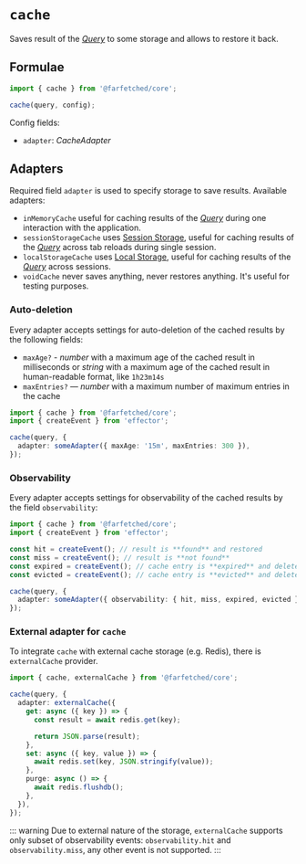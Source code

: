 # `cache`

Saves result of the [_Query_](/api/primitives/query) to some storage and allows to restore it back.

## Formulae

```ts
import { cache } from '@farfetched/core';

cache(query, config);
```

Config fields:

- `adapter`: _CacheAdapter_

## Adapters

Required field `adapter` is used to specify storage to save results. Available adapters:

- `inMemoryCache` useful for caching results of the [_Query_](/api/primitives/query) during one interaction with the application.
- `sessionStorageCache` uses [Session Storage](https://developer.mozilla.org/en-US/docs/Web/API/Window/sessionStorage), useful for caching results of the [_Query_](/api/primitives/query) across tab reloads during single session.
- `localStorageCache` uses [Local Storage](https://developer.mozilla.org/en-US/docs/Web/API/Window/localStorage), useful for caching results of the [_Query_](/api/primitives/query) across sessions.
- `voidCache` never saves anything, never restores anything. It's useful for testing purposes.

### Auto-deletion

Every adapter accepts settings for auto-deletion of the cached results by the following fields:

- `maxAge?` - _number_ with a maximum age of the cached result in milliseconds or _string_ with a maximum age of the cached result in human-readable format, like `1h23m14s`
- `maxEntries?` — _number_ with a maximum number of maximum entries in the cache

```ts
import { cache } from '@farfetched/core';
import { createEvent } from 'effector';

cache(query, {
  adapter: someAdapter({ maxAge: '15m', maxEntries: 300 }),
});
```

### Observability

Every adapter accepts settings for observability of the cached results by the field `observability`:

```ts
import { cache } from '@farfetched/core';
import { createEvent } from 'effector';

const hit = createEvent(); // result is **found** and restored
const miss = createEvent(); // result is **not found**
const expired = createEvent(); // cache entry is **expired** and deleted
const evicted = createEvent(); // cache entry is **evicted** and deleted

cache(query, {
  adapter: someAdapter({ observability: { hit, miss, expired, evicted } }),
});
```

### External adapter for `cache`

To integrate `cache` with external cache storage (e.g. Redis), there is `externalCache` provider.

```ts
import { cache, externalCache } from '@farfetched/core';

cache(query, {
  adapter: externalCache({
    get: async ({ key }) => {
      const result = await redis.get(key);

      return JSON.parse(result);
    },
    set: async ({ key, value }) => {
      await redis.set(key, JSON.stringify(value));
    },
    purge: async () => {
      await redis.flushdb();
    },
  }),
});
```

::: warning
Due to external nature of the storage, `externalCache` supports only subset of observability events: `observability.hit` and `observability.miss`, any other event is not supported.
:::
